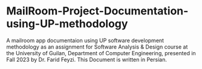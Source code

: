 # MailRoom-Project-Documentation-using-UP-methodology
A mailroom app documentaion using UP software development methodology as an assignment for Software Analysis & Design course at the University of Guilan, Department of Computer Engineering, presented in Fall 2023 by Dr. Farid Feyzi.
This Document is written in Persian.
